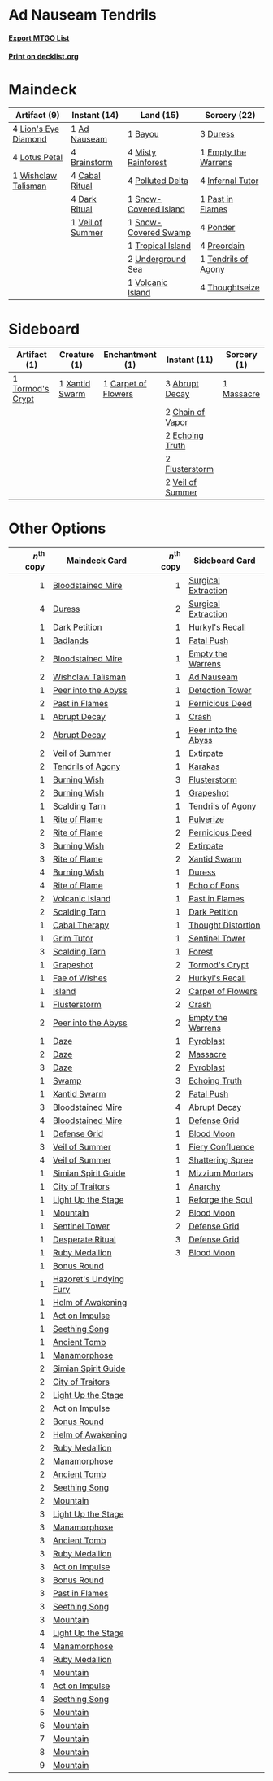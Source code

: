# Ad Nauseam Tendrils

#### [Export MTGO List](../collection/Ad%20Nauseam%20Tendrils/Ad%20Nauseam%20Tendrils.txt)
#### [Print on decklist.org](http://decklist.org/?deckmain=1%09Ad%20Nauseam%0A1%09Bayou%0A4%09Brainstorm%0A4%09Cabal%20Ritual%0A4%09Dark%20Ritual%0A3%09Duress%0A1%09Empty%20the%20Warrens%0A4%09Infernal%20Tutor%0A4%09Lion's%20Eye%20Diamond%0A4%09Lotus%20Petal%0A4%09Misty%20Rainforest%0A1%09Past%20in%20Flames%0A4%09Polluted%20Delta%0A4%09Ponder%0A4%09Preordain%0A1%09Snow-Covered%20Island%0A1%09Snow-Covered%20Swamp%0A1%09Tendrils%20of%20Agony%0A4%09Thoughtseize%0A1%09Tropical%20Island%0A2%09Underground%20Sea%0A1%09Veil%20of%20Summer%0A1%09Volcanic%20Island%0A1%09Wishclaw%20Talisman&deckside=3%09Abrupt%20Decay%0A1%09Carpet%20of%20Flowers%0A2%09Chain%20of%20Vapor%0A2%09Echoing%20Truth%0A2%09Flusterstorm%0A1%09Massacre%0A1%09Tormod's%20Crypt%0A2%09Veil%20of%20Summer%0A1%09Xantid%20Swarm)
# Maindeck

|                                         Artifact (9)                                         |                                       Instant (14)                                        |                                           Land (15)                                            |                                         Sorcery (22)                                         |
|----------------------------------------------------------------------------------------------|-------------------------------------------------------------------------------------------|------------------------------------------------------------------------------------------------|----------------------------------------------------------------------------------------------|
|4 [Lion's Eye Diamond](http://gatherer.wizards.com/Pages/Card/Details.aspx?multiverseid=3255) |1 [Ad Nauseam](http://gatherer.wizards.com/Pages/Card/Details.aspx?multiverseid=174915)    |1 [Bayou](http://gatherer.wizards.com/Pages/Card/Details.aspx?multiverseid=879)                 |3 [Duress](http://gatherer.wizards.com/Pages/Card/Details.aspx?multiverseid=14557)            |
|4 [Lotus Petal](http://gatherer.wizards.com/Pages/Card/Details.aspx?multiverseid=420602)      |4 [Brainstorm](http://gatherer.wizards.com/Pages/Card/Details.aspx?multiverseid=3897)      |4 [Misty Rainforest](http://gatherer.wizards.com/Pages/Card/Details.aspx?multiverseid=405102)   |1 [Empty the Warrens](http://gatherer.wizards.com/Pages/Card/Details.aspx?multiverseid=426587)|
|1 [Wishclaw Talisman](http://gatherer.wizards.com/Pages/Card/Details.aspx?multiverseid=473072)|4 [Cabal Ritual](http://gatherer.wizards.com/Pages/Card/Details.aspx?multiverseid=30564)   |4 [Polluted Delta](http://gatherer.wizards.com/Pages/Card/Details.aspx?multiverseid=405104)     |4 [Infernal Tutor](http://gatherer.wizards.com/Pages/Card/Details.aspx?multiverseid=107308)   |
|                                                                                              |4 [Dark Ritual](http://gatherer.wizards.com/Pages/Card/Details.aspx?multiverseid=651)      |1 [Snow-Covered Island](http://gatherer.wizards.com/Pages/Card/Details.aspx?multiverseid=121130)|1 [Past in Flames](http://gatherer.wizards.com/Pages/Card/Details.aspx?multiverseid=420748)   |
|                                                                                              |1 [Veil of Summer](http://gatherer.wizards.com/Pages/Card/Details.aspx?multiverseid=466952)|1 [Snow-Covered Swamp](http://gatherer.wizards.com/Pages/Card/Details.aspx?multiverseid=121256) |4 [Ponder](http://gatherer.wizards.com/Pages/Card/Details.aspx?multiverseid=451051)           |
|                                                                                              |                                                                                           |1 [Tropical Island](http://gatherer.wizards.com/Pages/Card/Details.aspx?multiverseid=884)       |4 [Preordain](http://gatherer.wizards.com/Pages/Card/Details.aspx?multiverseid=405347)        |
|                                                                                              |                                                                                           |2 [Underground Sea](http://gatherer.wizards.com/Pages/Card/Details.aspx?multiverseid=886)       |1 [Tendrils of Agony](http://gatherer.wizards.com/Pages/Card/Details.aspx?multiverseid=45842) |
|                                                                                              |                                                                                           |1 [Volcanic Island](http://gatherer.wizards.com/Pages/Card/Details.aspx?multiverseid=887)       |4 [Thoughtseize](http://gatherer.wizards.com/Pages/Card/Details.aspx?multiverseid=438676)     |


# Sideboard

|                                       Artifact (1)                                        |                                      Creature (1)                                       |                                      Enchantment (1)                                       |                                       Instant (11)                                        |                                    Sorcery (1)                                     |
|-------------------------------------------------------------------------------------------|-----------------------------------------------------------------------------------------|--------------------------------------------------------------------------------------------|-------------------------------------------------------------------------------------------|------------------------------------------------------------------------------------|
|1 [Tormod's Crypt](http://gatherer.wizards.com/Pages/Card/Details.aspx?multiverseid=389723)|1 [Xantid Swarm](http://gatherer.wizards.com/Pages/Card/Details.aspx?multiverseid=413735)|1 [Carpet of Flowers](http://gatherer.wizards.com/Pages/Card/Details.aspx?multiverseid=5858)|3 [Abrupt Decay](http://gatherer.wizards.com/Pages/Card/Details.aspx?multiverseid=456061)  |1 [Massacre](http://gatherer.wizards.com/Pages/Card/Details.aspx?multiverseid=21324)|
|                                                                                           |                                                                                         |                                                                                            |2 [Chain of Vapor](http://gatherer.wizards.com/Pages/Card/Details.aspx?multiverseid=420701)|                                                                                    |
|                                                                                           |                                                                                         |                                                                                            |2 [Echoing Truth](http://gatherer.wizards.com/Pages/Card/Details.aspx?multiverseid=405212) |                                                                                    |
|                                                                                           |                                                                                         |                                                                                            |2 [Flusterstorm](http://gatherer.wizards.com/Pages/Card/Details.aspx?multiverseid=228255)  |                                                                                    |
|                                                                                           |                                                                                         |                                                                                            |2 [Veil of Summer](http://gatherer.wizards.com/Pages/Card/Details.aspx?multiverseid=466952)|                                                                                    |


# Other Options

|*n*<sup>th</sup> copy|                                          Maindeck Card                                          |*n*<sup>th</sup> copy|                                        Sideboard Card                                        |
|--------------------:|-------------------------------------------------------------------------------------------------|--------------------:|----------------------------------------------------------------------------------------------|
|                    1|[Bloodstained Mire](http://gatherer.wizards.com/Pages/Card/Details.aspx?multiverseid=405094)     |                    1|[Surgical Extraction](http://gatherer.wizards.com/Pages/Card/Details.aspx?multiverseid=397706)|
|                    4|[Duress](http://gatherer.wizards.com/Pages/Card/Details.aspx?multiverseid=14557)                 |                    2|[Surgical Extraction](http://gatherer.wizards.com/Pages/Card/Details.aspx?multiverseid=397706)|
|                    1|[Dark Petition](http://gatherer.wizards.com/Pages/Card/Details.aspx?multiverseid=398525)         |                    1|[Hurkyl's Recall](http://gatherer.wizards.com/Pages/Card/Details.aspx?multiverseid=135260)    |
|                    1|[Badlands](http://gatherer.wizards.com/Pages/Card/Details.aspx?multiverseid=878)                 |                    1|[Fatal Push](http://gatherer.wizards.com/Pages/Card/Details.aspx?multiverseid=423724)         |
|                    2|[Bloodstained Mire](http://gatherer.wizards.com/Pages/Card/Details.aspx?multiverseid=405094)     |                    1|[Empty the Warrens](http://gatherer.wizards.com/Pages/Card/Details.aspx?multiverseid=426587)  |
|                    2|[Wishclaw Talisman](http://gatherer.wizards.com/Pages/Card/Details.aspx?multiverseid=473072)     |                    1|[Ad Nauseam](http://gatherer.wizards.com/Pages/Card/Details.aspx?multiverseid=174915)         |
|                    1|[Peer into the Abyss](http://gatherer.wizards.com/Pages/Card/Details.aspx?multiverseid=485440)   |                    1|[Detection Tower](http://gatherer.wizards.com/Pages/Card/Details.aspx?multiverseid=447386)    |
|                    2|[Past in Flames](http://gatherer.wizards.com/Pages/Card/Details.aspx?multiverseid=420748)        |                    1|[Pernicious Deed](http://gatherer.wizards.com/Pages/Card/Details.aspx?multiverseid=442201)    |
|                    1|[Abrupt Decay](http://gatherer.wizards.com/Pages/Card/Details.aspx?multiverseid=456061)          |                    1|[Crash](http://gatherer.wizards.com/Pages/Card/Details.aspx?multiverseid=19616)               |
|                    2|[Abrupt Decay](http://gatherer.wizards.com/Pages/Card/Details.aspx?multiverseid=456061)          |                    1|[Peer into the Abyss](http://gatherer.wizards.com/Pages/Card/Details.aspx?multiverseid=485440)|
|                    2|[Veil of Summer](http://gatherer.wizards.com/Pages/Card/Details.aspx?multiverseid=466952)        |                    1|[Extirpate](http://gatherer.wizards.com/Pages/Card/Details.aspx?multiverseid=370384)          |
|                    2|[Tendrils of Agony](http://gatherer.wizards.com/Pages/Card/Details.aspx?multiverseid=45842)      |                    1|[Karakas](http://gatherer.wizards.com/Pages/Card/Details.aspx?multiverseid=413782)            |
|                    1|[Burning Wish](http://gatherer.wizards.com/Pages/Card/Details.aspx?multiverseid=416909)          |                    3|[Flusterstorm](http://gatherer.wizards.com/Pages/Card/Details.aspx?multiverseid=228255)       |
|                    2|[Burning Wish](http://gatherer.wizards.com/Pages/Card/Details.aspx?multiverseid=416909)          |                    1|[Grapeshot](http://gatherer.wizards.com/Pages/Card/Details.aspx?multiverseid=426588)          |
|                    1|[Scalding Tarn](http://gatherer.wizards.com/Pages/Card/Details.aspx?multiverseid=405107)         |                    1|[Tendrils of Agony](http://gatherer.wizards.com/Pages/Card/Details.aspx?multiverseid=45842)   |
|                    1|[Rite of Flame](http://gatherer.wizards.com/Pages/Card/Details.aspx?multiverseid=121217)         |                    1|[Pulverize](http://gatherer.wizards.com/Pages/Card/Details.aspx?multiverseid=19724)           |
|                    2|[Rite of Flame](http://gatherer.wizards.com/Pages/Card/Details.aspx?multiverseid=121217)         |                    2|[Pernicious Deed](http://gatherer.wizards.com/Pages/Card/Details.aspx?multiverseid=442201)    |
|                    3|[Burning Wish](http://gatherer.wizards.com/Pages/Card/Details.aspx?multiverseid=416909)          |                    2|[Extirpate](http://gatherer.wizards.com/Pages/Card/Details.aspx?multiverseid=370384)          |
|                    3|[Rite of Flame](http://gatherer.wizards.com/Pages/Card/Details.aspx?multiverseid=121217)         |                    2|[Xantid Swarm](http://gatherer.wizards.com/Pages/Card/Details.aspx?multiverseid=413735)       |
|                    4|[Burning Wish](http://gatherer.wizards.com/Pages/Card/Details.aspx?multiverseid=416909)          |                    1|[Duress](http://gatherer.wizards.com/Pages/Card/Details.aspx?multiverseid=14557)              |
|                    4|[Rite of Flame](http://gatherer.wizards.com/Pages/Card/Details.aspx?multiverseid=121217)         |                    1|[Echo of Eons](http://gatherer.wizards.com/Pages/Card/Details.aspx?multiverseid=463995)       |
|                    2|[Volcanic Island](http://gatherer.wizards.com/Pages/Card/Details.aspx?multiverseid=887)          |                    1|[Past in Flames](http://gatherer.wizards.com/Pages/Card/Details.aspx?multiverseid=420748)     |
|                    2|[Scalding Tarn](http://gatherer.wizards.com/Pages/Card/Details.aspx?multiverseid=405107)         |                    1|[Dark Petition](http://gatherer.wizards.com/Pages/Card/Details.aspx?multiverseid=398525)      |
|                    1|[Cabal Therapy](http://gatherer.wizards.com/Pages/Card/Details.aspx?multiverseid=413625)         |                    1|[Thought Distortion](http://gatherer.wizards.com/Pages/Card/Details.aspx?multiverseid=466871) |
|                    1|[Grim Tutor](http://gatherer.wizards.com/Pages/Card/Details.aspx?multiverseid=201409)            |                    1|[Sentinel Tower](http://gatherer.wizards.com/Pages/Card/Details.aspx?multiverseid=446047)     |
|                    3|[Scalding Tarn](http://gatherer.wizards.com/Pages/Card/Details.aspx?multiverseid=405107)         |                    1|[Forest](http://gatherer.wizards.com/Pages/Card/Details.aspx?multiverseid=439860)             |
|                    1|[Grapeshot](http://gatherer.wizards.com/Pages/Card/Details.aspx?multiverseid=426588)             |                    2|[Tormod's Crypt](http://gatherer.wizards.com/Pages/Card/Details.aspx?multiverseid=389723)     |
|                    1|[Fae of Wishes](http://gatherer.wizards.com/Pages/Card/Details.aspx?multiverseid=473006)         |                    2|[Hurkyl's Recall](http://gatherer.wizards.com/Pages/Card/Details.aspx?multiverseid=135260)    |
|                    1|[Island](http://gatherer.wizards.com/Pages/Card/Details.aspx?multiverseid=439857)                |                    2|[Carpet of Flowers](http://gatherer.wizards.com/Pages/Card/Details.aspx?multiverseid=5858)    |
|                    1|[Flusterstorm](http://gatherer.wizards.com/Pages/Card/Details.aspx?multiverseid=228255)          |                    2|[Crash](http://gatherer.wizards.com/Pages/Card/Details.aspx?multiverseid=19616)               |
|                    2|[Peer into the Abyss](http://gatherer.wizards.com/Pages/Card/Details.aspx?multiverseid=485440)   |                    2|[Empty the Warrens](http://gatherer.wizards.com/Pages/Card/Details.aspx?multiverseid=426587)  |
|                    1|[Daze](http://gatherer.wizards.com/Pages/Card/Details.aspx?multiverseid=189255)                  |                    1|[Pyroblast](http://gatherer.wizards.com/Pages/Card/Details.aspx?multiverseid=4083)            |
|                    2|[Daze](http://gatherer.wizards.com/Pages/Card/Details.aspx?multiverseid=189255)                  |                    2|[Massacre](http://gatherer.wizards.com/Pages/Card/Details.aspx?multiverseid=21324)            |
|                    3|[Daze](http://gatherer.wizards.com/Pages/Card/Details.aspx?multiverseid=189255)                  |                    2|[Pyroblast](http://gatherer.wizards.com/Pages/Card/Details.aspx?multiverseid=4083)            |
|                    1|[Swamp](http://gatherer.wizards.com/Pages/Card/Details.aspx?multiverseid=439858)                 |                    3|[Echoing Truth](http://gatherer.wizards.com/Pages/Card/Details.aspx?multiverseid=405212)      |
|                    1|[Xantid Swarm](http://gatherer.wizards.com/Pages/Card/Details.aspx?multiverseid=413735)          |                    2|[Fatal Push](http://gatherer.wizards.com/Pages/Card/Details.aspx?multiverseid=423724)         |
|                    3|[Bloodstained Mire](http://gatherer.wizards.com/Pages/Card/Details.aspx?multiverseid=405094)     |                    4|[Abrupt Decay](http://gatherer.wizards.com/Pages/Card/Details.aspx?multiverseid=456061)       |
|                    4|[Bloodstained Mire](http://gatherer.wizards.com/Pages/Card/Details.aspx?multiverseid=405094)     |                    1|[Defense Grid](http://gatherer.wizards.com/Pages/Card/Details.aspx?multiverseid=45481)        |
|                    1|[Defense Grid](http://gatherer.wizards.com/Pages/Card/Details.aspx?multiverseid=45481)           |                    1|[Blood Moon](http://gatherer.wizards.com/Pages/Card/Details.aspx?multiverseid=45386)          |
|                    3|[Veil of Summer](http://gatherer.wizards.com/Pages/Card/Details.aspx?multiverseid=466952)        |                    1|[Fiery Confluence](http://gatherer.wizards.com/Pages/Card/Details.aspx?multiverseid=405230)   |
|                    4|[Veil of Summer](http://gatherer.wizards.com/Pages/Card/Details.aspx?multiverseid=466952)        |                    1|[Shattering Spree](http://gatherer.wizards.com/Pages/Card/Details.aspx?multiverseid=456224)   |
|                    1|[Simian Spirit Guide](http://gatherer.wizards.com/Pages/Card/Details.aspx?multiverseid=442137)   |                    1|[Mizzium Mortars](http://gatherer.wizards.com/Pages/Card/Details.aspx?multiverseid=405302)    |
|                    1|[City of Traitors](http://gatherer.wizards.com/Pages/Card/Details.aspx?multiverseid=6168)        |                    1|[Anarchy](http://gatherer.wizards.com/Pages/Card/Details.aspx?multiverseid=2606)              |
|                    1|[Light Up the Stage](http://gatherer.wizards.com/Pages/Card/Details.aspx?multiverseid=457251)    |                    1|[Reforge the Soul](http://gatherer.wizards.com/Pages/Card/Details.aspx?multiverseid=278256)   |
|                    1|[Mountain](http://gatherer.wizards.com/Pages/Card/Details.aspx?multiverseid=439859)              |                    2|[Blood Moon](http://gatherer.wizards.com/Pages/Card/Details.aspx?multiverseid=45386)          |
|                    1|[Sentinel Tower](http://gatherer.wizards.com/Pages/Card/Details.aspx?multiverseid=446047)        |                    2|[Defense Grid](http://gatherer.wizards.com/Pages/Card/Details.aspx?multiverseid=45481)        |
|                    1|[Desperate Ritual](http://gatherer.wizards.com/Pages/Card/Details.aspx?multiverseid=80275)       |                    3|[Defense Grid](http://gatherer.wizards.com/Pages/Card/Details.aspx?multiverseid=45481)        |
|                    1|[Ruby Medallion](http://gatherer.wizards.com/Pages/Card/Details.aspx?multiverseid=389659)        |                    3|[Blood Moon](http://gatherer.wizards.com/Pages/Card/Details.aspx?multiverseid=45386)          |
|                    1|[Bonus Round](http://gatherer.wizards.com/Pages/Card/Details.aspx?multiverseid=446024)           |                     |                                                                                              |
|                    1|[Hazoret's Undying Fury](http://gatherer.wizards.com/Pages/Card/Details.aspx?multiverseid=430785)|                     |                                                                                              |
|                    1|[Helm of Awakening](http://gatherer.wizards.com/Pages/Card/Details.aspx?multiverseid=3593)       |                     |                                                                                              |
|                    1|[Act on Impulse](http://gatherer.wizards.com/Pages/Card/Details.aspx?multiverseid=383176)        |                     |                                                                                              |
|                    1|[Seething Song](http://gatherer.wizards.com/Pages/Card/Details.aspx?multiverseid=83377)          |                     |                                                                                              |
|                    1|[Ancient Tomb](http://gatherer.wizards.com/Pages/Card/Details.aspx?multiverseid=409567)          |                     |                                                                                              |
|                    1|[Manamorphose](http://gatherer.wizards.com/Pages/Card/Details.aspx?multiverseid=370568)          |                     |                                                                                              |
|                    2|[Simian Spirit Guide](http://gatherer.wizards.com/Pages/Card/Details.aspx?multiverseid=442137)   |                     |                                                                                              |
|                    2|[City of Traitors](http://gatherer.wizards.com/Pages/Card/Details.aspx?multiverseid=6168)        |                     |                                                                                              |
|                    2|[Light Up the Stage](http://gatherer.wizards.com/Pages/Card/Details.aspx?multiverseid=457251)    |                     |                                                                                              |
|                    2|[Act on Impulse](http://gatherer.wizards.com/Pages/Card/Details.aspx?multiverseid=383176)        |                     |                                                                                              |
|                    2|[Bonus Round](http://gatherer.wizards.com/Pages/Card/Details.aspx?multiverseid=446024)           |                     |                                                                                              |
|                    2|[Helm of Awakening](http://gatherer.wizards.com/Pages/Card/Details.aspx?multiverseid=3593)       |                     |                                                                                              |
|                    2|[Ruby Medallion](http://gatherer.wizards.com/Pages/Card/Details.aspx?multiverseid=389659)        |                     |                                                                                              |
|                    2|[Manamorphose](http://gatherer.wizards.com/Pages/Card/Details.aspx?multiverseid=370568)          |                     |                                                                                              |
|                    2|[Ancient Tomb](http://gatherer.wizards.com/Pages/Card/Details.aspx?multiverseid=409567)          |                     |                                                                                              |
|                    2|[Seething Song](http://gatherer.wizards.com/Pages/Card/Details.aspx?multiverseid=83377)          |                     |                                                                                              |
|                    2|[Mountain](http://gatherer.wizards.com/Pages/Card/Details.aspx?multiverseid=439859)              |                     |                                                                                              |
|                    3|[Light Up the Stage](http://gatherer.wizards.com/Pages/Card/Details.aspx?multiverseid=457251)    |                     |                                                                                              |
|                    3|[Manamorphose](http://gatherer.wizards.com/Pages/Card/Details.aspx?multiverseid=370568)          |                     |                                                                                              |
|                    3|[Ancient Tomb](http://gatherer.wizards.com/Pages/Card/Details.aspx?multiverseid=409567)          |                     |                                                                                              |
|                    3|[Ruby Medallion](http://gatherer.wizards.com/Pages/Card/Details.aspx?multiverseid=389659)        |                     |                                                                                              |
|                    3|[Act on Impulse](http://gatherer.wizards.com/Pages/Card/Details.aspx?multiverseid=383176)        |                     |                                                                                              |
|                    3|[Bonus Round](http://gatherer.wizards.com/Pages/Card/Details.aspx?multiverseid=446024)           |                     |                                                                                              |
|                    3|[Past in Flames](http://gatherer.wizards.com/Pages/Card/Details.aspx?multiverseid=420748)        |                     |                                                                                              |
|                    3|[Seething Song](http://gatherer.wizards.com/Pages/Card/Details.aspx?multiverseid=83377)          |                     |                                                                                              |
|                    3|[Mountain](http://gatherer.wizards.com/Pages/Card/Details.aspx?multiverseid=439859)              |                     |                                                                                              |
|                    4|[Light Up the Stage](http://gatherer.wizards.com/Pages/Card/Details.aspx?multiverseid=457251)    |                     |                                                                                              |
|                    4|[Manamorphose](http://gatherer.wizards.com/Pages/Card/Details.aspx?multiverseid=370568)          |                     |                                                                                              |
|                    4|[Ruby Medallion](http://gatherer.wizards.com/Pages/Card/Details.aspx?multiverseid=389659)        |                     |                                                                                              |
|                    4|[Mountain](http://gatherer.wizards.com/Pages/Card/Details.aspx?multiverseid=439859)              |                     |                                                                                              |
|                    4|[Act on Impulse](http://gatherer.wizards.com/Pages/Card/Details.aspx?multiverseid=383176)        |                     |                                                                                              |
|                    4|[Seething Song](http://gatherer.wizards.com/Pages/Card/Details.aspx?multiverseid=83377)          |                     |                                                                                              |
|                    5|[Mountain](http://gatherer.wizards.com/Pages/Card/Details.aspx?multiverseid=439859)              |                     |                                                                                              |
|                    6|[Mountain](http://gatherer.wizards.com/Pages/Card/Details.aspx?multiverseid=439859)              |                     |                                                                                              |
|                    7|[Mountain](http://gatherer.wizards.com/Pages/Card/Details.aspx?multiverseid=439859)              |                     |                                                                                              |
|                    8|[Mountain](http://gatherer.wizards.com/Pages/Card/Details.aspx?multiverseid=439859)              |                     |                                                                                              |
|                    9|[Mountain](http://gatherer.wizards.com/Pages/Card/Details.aspx?multiverseid=439859)              |                     |                                                                                              |

